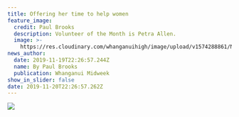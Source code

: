 ```yaml
---
title: Offering her time to help women
feature_image:
  credit: Paul Brooks
  description: Volunteer of the Month is Petra Allen.
  image: >-
    https://res.cloudinary.com/whanganuihigh/image/upload/v1574288861/News/Petra_Allen._Midweek_20.11.19.jpg
news_author:
  date: 2019-11-19T22:26:57.244Z
  name: By Paul Brooks
  publication: Whanganui Midweek
show_in_slider: false
date: 2019-11-20T22:26:57.262Z
---
```

![](https://res.cloudinary.com/whanganuihigh/image/upload/v1574288913/News/Petra_Allen._Midweek_snip.20.11.19.jpg)
